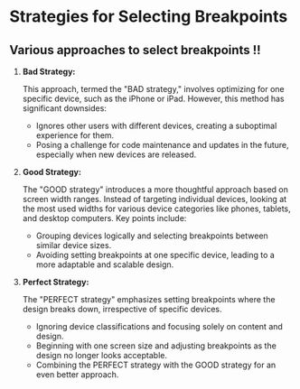 # Strategies for Selecting Breakpoints

## Various approaches to select breakpoints !!

1. **Bad Strategy:**

   This approach, termed the "BAD strategy," involves optimizing for one specific device, such as the iPhone or iPad. However, this method has significant downsides:

   - Ignores other users with different devices, creating a suboptimal experience for them.
   - Posing a challenge for code maintenance and updates in the future, especially when new devices are released.

2. **Good Strategy:**

   The "GOOD strategy" introduces a more thoughtful approach based on screen width ranges. Instead of targeting individual devices, looking at the most used widths for various device categories like phones, tablets, and desktop computers. Key points include:

   - Grouping devices logically and selecting breakpoints between similar device sizes.
   - Avoiding setting breakpoints at one specific device, leading to a more adaptable and scalable design.

3. **Perfect Strategy:**

   The "PERFECT strategy" emphasizes setting breakpoints where the design breaks down, irrespective of specific devices.

   - Ignoring device classifications and focusing solely on content and design.
   - Beginning with one screen size and adjusting breakpoints as the design no longer looks acceptable.
   - Combining the PERFECT strategy with the GOOD strategy for an even better approach.
